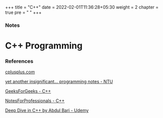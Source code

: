 +++
title = "C++"
date =  2022-02-01T11:36:28+05:30
weight = 2
chapter = true
pre = "<i class='devicon-cplusplus-plain colored'></i> "
+++
### Notes

# C++ Programming

### References 
[cplusplus.com](https://www.cplusplus.com/doc/tutorial/)

[yet another insignificant... programming notes - NTU](https://personal.ntu.edu.sg/ehchua/programming/index.html)

[GeeksForGeeks - C++](https://www.geeksforgeeks.org/c-plus-plus/)

[NotesForProfessionals - C++](https://books.goalkicker.com/CPlusPlusBook/)

[Deep Dive in C++ by Abdul Bari - Udemy](https://www.udemy.com/course/cpp-deep-dive/)

